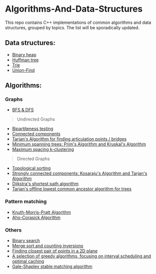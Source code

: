 # Algorithms-And-Data-Structures

This repo contains C++ implementations of common algorithms and data structures, grouped by topics. The list will be sporadically updated.

## Data structures:
- [Binary heap][binary_heap]
- [Huffman tree][Huffman_Tree]
- [Trie][trie]
- [Union-Find][union_find]

## Algorithms:
### Graphs
- [BFS & DFS][undirected_graph]

> Undirected Graphs
- [Bipartiteness testing][undirected_graph]
- [Connected components][undirected_graph]
- [Tarjan's Algorithm for finding articulation points / bridges][undirected_graph]
- [Minimum spanning trees: Prim's Algorithm and Kruskal's Algorithm][undirected_graph]
- [Maximum spacing k-clustering][undirected_graph]

> Directed Graphs
- [Topological sorting][directed_graph]
- [Strongly connected components: Kosaraju's Algorithm and Tarjan's Algorithm][directed_graph]
- [Dijkstra's shortest path algorithm][directed_graph]
- [Tarjan's offline lowest common ancestor algorithm for trees][directed_graph]

### Pattern matching
- [Knuth-Morris-Pratt Algorithm][KMP]
- [Aho-Corasick Algorithm][Aho-Corasick]

### Others
- [Binary search][divide_and_conquer]
- [Merge sort and counting inversions][divide_and_conquer]
- [Finding closest pair of points in a 2D plane][divide_and_conquer]
- [A selection of greedy algorithms, focusing on interval scheduling and optimal caching][greedy]
- [Gale-Shapley stable matching algorithm][Gale-Shapley]

[Aho-Corasick]: /Aho-Corasick.cpp
[Gale-Shapley]: /Gale-Shapley.cpp
[Huffman_Tree]: /Huffman_Tree.cpp
[KMP]: /KMP.cpp
[binary_heap]: /binary_heap.cpp
[directed_graph]: /directed_graph.cpp
[divide_and_conquer]: /divide_and_conquer.cpp
[greedy]: /greedy.cpp
[trie]: /trie.cpp
[undirected_graph]: /undirected_graph.cpp
[union_find]: /union_find.cpp

